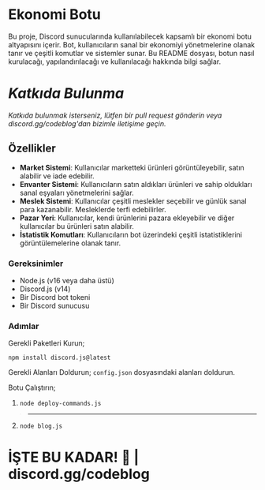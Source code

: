 # Ekonomi Botu

Bu proje, Discord sunucularında kullanılabilecek kapsamlı bir ekonomi botu altyapısını içerir. Bot, kullanıcıların sanal bir ekonomiyi yönetmelerine olanak tanır ve çeşitli komutlar ve sistemler sunar. Bu README dosyası, botun nasıl kurulacağı, yapılandırılacağı ve kullanılacağı hakkında bilgi sağlar.

# ***Katkıda Bulunma***
*Katkıda bulunmak isterseniz, lütfen bir pull request gönderin veya discord.gg/codeblog'dan bizimle iletişime geçin.*

## Özellikler

- **Market Sistemi**: Kullanıcılar marketteki ürünleri görüntüleyebilir, satın alabilir ve iade edebilir.
- **Envanter Sistemi**: Kullanıcıların satın aldıkları ürünleri ve sahip oldukları sanal eşyaları yönetmelerini sağlar.
- **Meslek Sistemi**: Kullanıcılar çeşitli meslekler seçebilir ve günlük sanal para kazanabilir. Mesleklerde terfi edebilirler.
- **Pazar Yeri**: Kullanıcılar, kendi ürünlerini pazara ekleyebilir ve diğer kullanıcılar bu ürünleri satın alabilir.
- **İstatistik Komutları**: Kullanıcıların bot üzerindeki çeşitli istatistiklerini görüntülemelerine olanak tanır.

### Gereksinimler

- Node.js (v16 veya daha üstü)
- Discord.js (v14)
- Bir Discord bot tokeni
- Bir Discord sunucusu

### Adımlar

Gerekli Paketleri Kurun;
```
npm install discord.js@latest
```

Gerekli Alanları Doldurun;
``config.json`` dosyasındaki alanları doldurun.

Botu Çalıştırın;
1. ```node deploy-commands.js```
> ------
2. ``node blog.js``

# İŞTE BU KADAR! 🎉 | discord.gg/codeblog

